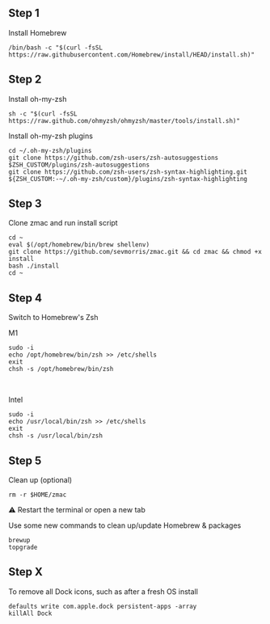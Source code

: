 

## Step 1

Install Homebrew
<br>

```
/bin/bash -c "$(curl -fsSL https://raw.githubusercontent.com/Homebrew/install/HEAD/install.sh)"
```


## Step 2

Install oh-my-zsh
<br>

```
sh -c "$(curl -fsSL https://raw.github.com/ohmyzsh/ohmyzsh/master/tools/install.sh)"
```


Install oh-my-zsh plugins
<br>

```
cd ~/.oh-my-zsh/plugins
git clone https://github.com/zsh-users/zsh-autosuggestions $ZSH_CUSTOM/plugins/zsh-autosuggestions
git clone https://github.com/zsh-users/zsh-syntax-highlighting.git ${ZSH_CUSTOM:-~/.oh-my-zsh/custom}/plugins/zsh-syntax-highlighting
```


## Step 3

Clone zmac and run install script
<br>

```
cd ~
eval $(/opt/homebrew/bin/brew shellenv)
git clone https://github.com/sevmorris/zmac.git && cd zmac && chmod +x install
bash ./install
cd ~
```


## Step 4

Switch to Homebrew's Zsh
<br>

M1
```
sudo -i
echo /opt/homebrew/bin/zsh >> /etc/shells
exit
chsh -s /opt/homebrew/bin/zsh
```

<br>

Intel
```
sudo -i
echo /usr/local/bin/zsh >> /etc/shells
exit
chsh -s /usr/local/bin/zsh
```


## Step 5

Clean up (optional)
<br>

```
rm -r $HOME/zmac
```

:warning:  Restart the terminal or open a new tab


Use some new commands to clean up/update Homebrew & packages

```
brewup
topgrade
```

## Step X

To remove all Dock icons, such as after a fresh OS install
<br>

```
defaults write com.apple.dock persistent-apps -array
killAll Dock
```
